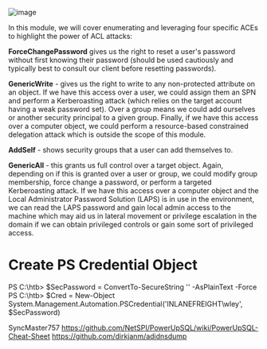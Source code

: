 ![image](https://github.com/user-attachments/assets/188f3428-eafc-479d-8608-003f2f109e94)

In this module, we will cover enumerating and leveraging four specific ACEs to highlight the power of ACL attacks:

 **ForceChangePassword** gives us the right to reset a user's password without first knowing their password (should be used cautiously and typically best to consult our client before resetting passwords).

**GenericWrite** - gives us the right to write to any non-protected attribute on an object. If we have this access over a user, we could assign them an SPN and perform a Kerberoasting attack (which relies on the target account having a weak password set). Over a group means we could add ourselves or another security principal to a given group. Finally, if we have this access over a computer object, we could perform a resource-based constrained delegation attack which is outside the scope of this module.

**AddSelf** - shows security groups that a user can add themselves to.

**GenericAll** - this grants us full control over a target object. Again, depending on if this is granted over a user or group, we could modify group membership, force change a password, or perform a targeted Kerberoasting attack. If we have this access over a computer object and the Local Administrator Password Solution (LAPS) is in use in the environment, we can read the LAPS password and gain local admin access to the machine which may aid us in lateral movement or privilege escalation in the domain if we can obtain privileged controls or gain some sort of privileged access.

# Create PS Credential Object
PS C:\htb> $SecPassword = ConvertTo-SecureString '<PASSWORD HERE>' -AsPlainText -Force
PS C:\htb> $Cred = New-Object System.Management.Automation.PSCredential('INLANEFREIGHT\wley', $SecPassword)

SyncMaster757
https://github.com/NetSPI/PowerUpSQL/wiki/PowerUpSQL-Cheat-Sheet
https://github.com/dirkjanm/adidnsdump
